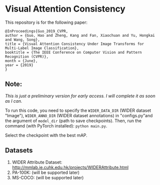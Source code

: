 # Visual Attention Consistency
This repository is for the following paper:
```
@InProceedings{Guo_2019_CVPR,
author = {Guo, Hao and Zheng, Kang and Fan, Xiaochuan and Yu, Hongkai and Wang, Song},
title = {Visual Attention Consistency Under Image Transforms for Multi-Label Image Classification},
booktitle = {The IEEE Conference on Computer Vision and Pattern Recognition (CVPR)},
month = {June},
year = {2019}
}
```


## Note:
*This is just a preliminary version for early access. I will complete it as soon as I can.*

To run this code, you need to specify the `WIDER_DATA_DIR` (WIDER dataset "Image"), `WIDER_ANNO_DIR` (WIDER dataset annotations) in "configs.py"and the argument of `model_dir` (path to save checkpoints). Then, run the command (with PyTorch installed):
`python main.py`.

Select the checkpoint with the best mAP.

## Datasets

1. WIDER Attribute Dataset: http://mmlab.ie.cuhk.edu.hk/projects/WIDERAttribute.html
2. PA-100K: (will be supported later)
3. MS-COCO: (will be supported later)

